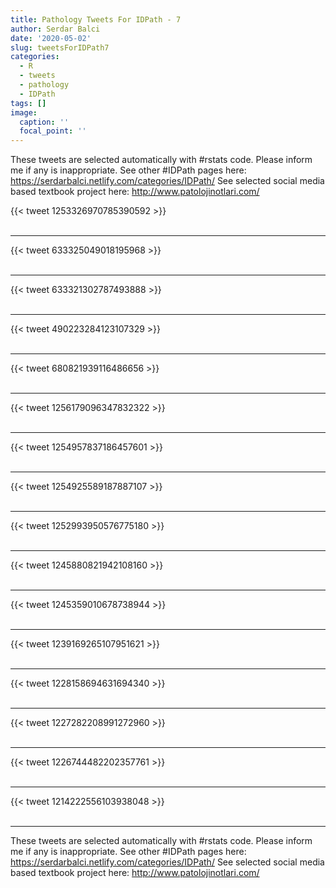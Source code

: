 ```yaml
---
title: Pathology Tweets For IDPath - 7
author: Serdar Balci
date: '2020-05-02'
slug: tweetsForIDPath7
categories:
  - R
  - tweets
  - pathology
  - IDPath
tags: []
image:
  caption: ''
  focal_point: ''
---
```



These tweets are selected automatically with #rstats code. Please inform me if any is inappropriate.
See other #IDPath pages here: https://serdarbalci.netlify.com/categories/IDPath/ 
See selected social media based textbook project here: http://www.patolojinotlari.com/

{{< tweet 1253326970785390592 >}}
<br>
<br>
<hr>
{{< tweet 633325049018195968 >}}
<br>
<br>
<hr>
{{< tweet 633321302787493888 >}}
<br>
<br>
<hr>
{{< tweet 490223284123107329 >}}
<br>
<br>
<hr>
{{< tweet 680821939116486656 >}}
<br>
<br>
<hr>
{{< tweet 1256179096347832322 >}}
<br>
<br>
<hr>
{{< tweet 1254957837186457601 >}}
<br>
<br>
<hr>
{{< tweet 1254925589187887107 >}}
<br>
<br>
<hr>
{{< tweet 1252993950576775180 >}}
<br>
<br>
<hr>
{{< tweet 1245880821942108160 >}}
<br>
<br>
<hr>
{{< tweet 1245359010678738944 >}}
<br>
<br>
<hr>
{{< tweet 1239169265107951621 >}}
<br>
<br>
<hr>
{{< tweet 1228158694631694340 >}}
<br>
<br>
<hr>
{{< tweet 1227282208991272960 >}}
<br>
<br>
<hr>
{{< tweet 1226744482202357761 >}}
<br>
<br>
<hr>
{{< tweet 1214222556103938048 >}}
<br>
<br>
<hr>


These tweets are selected automatically with #rstats code. Please inform me if any is inappropriate.
See other #IDPath pages here: https://serdarbalci.netlify.com/categories/IDPath/ 
See selected social media based textbook project here: http://www.patolojinotlari.com/
